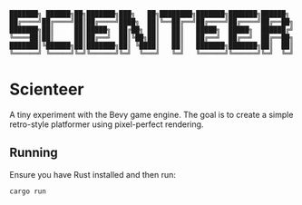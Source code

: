 ```
███████╗ ██████╗██╗███████╗███╗   ██╗████████╗███████╗███████╗██████╗
██╔════╝██╔════╝██║██╔════╝████╗  ██║╚══██╔══╝██╔════╝██╔════╝██╔══██╗
███████╗██║     ██║█████╗  ██╔██╗ ██║   ██║   █████╗  █████╗  ██████╔╝
╚════██║██║     ██║██╔══╝  ██║╚██╗██║   ██║   ██╔══╝  ██╔══╝  ██╔══██╗
███████║╚██████╗██║███████╗██║ ╚████║   ██║   ███████╗███████╗██║  ██║
╚══════╝ ╚═════╝╚═╝╚══════╝╚═╝  ╚═══╝   ╚═╝   ╚══════╝╚══════╝╚═╝  ╚═╝
```

# Scienteer

A tiny experiment with the Bevy game engine. The goal is to create a simple retro-style platformer using pixel-perfect rendering.

## Running

Ensure you have Rust installed and then run:

```bash
cargo run
```
